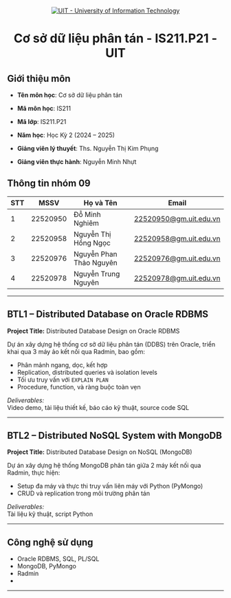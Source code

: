 <!-- Banner -->
<p align="center">
  <a href="https://www.uit.edu.vn/" title="Trường Đại học Công nghệ Thông tin">
    <img src="https://i.imgur.com/WmMnSRt.png" alt="UIT - University of Information Technology">
  </a>
</p>
<h1 align="center">Cơ sở dữ liệu phân tán - IS211.P21  - UIT</h1>

## Giới thiệu môn

- **Tên môn học**: Cơ sở dữ liệu phân tán  
- **Mã môn học**: IS211
- **Mã lớp**: IS211.P21  
- **Năm học**: Học Kỳ 2 (2024 – 2025)  

- **Giảng viên lý thuyết**: Ths. Nguyễn Thị Kim Phụng  
- **Giảng viên thực hành**: Nguyễn Minh Nhựt

## Thông tin nhóm 09

| STT | MSSV     | Họ và Tên                  | Email                   |
|-----|----------|----------------------------|-------------------------|
| 1   | 22520950 | Đỗ Minh Nghiêm             | 22520950@gm.uit.edu.vn  |
| 2   | 22520958 | Nguyễn Thị Hồng Ngọc       | 22520958@gm.uit.edu.vn  |
| 3   | 22520976 | Nguyễn Phan Thảo Nguyên    | 22520976@gm.uit.edu.vn  |
| 4   | 22520978 | Nguyễn Trung Nguyên        | 22520978@gm.uit.edu.vn  |

---

## BTL1 – Distributed Database on Oracle RDBMS

**Project Title:** Distributed Database Design on Oracle RDBMS

Dự án xây dựng hệ thống cơ sở dữ liệu phân tán (DDBS) trên Oracle, triển khai qua 3 máy ảo kết nối qua Radmin, bao gồm:

- Phân mảnh ngang, dọc, kết hợp
- Replication, distributed queries và isolation levels
- Tối ưu truy vấn với `EXPLAIN PLAN`
- Procedure, function, và ràng buộc toàn vẹn

*Deliverables:*  
Video demo, tài liệu thiết kế, báo cáo kỹ thuật, source code SQL

---

## BTL2 – Distributed NoSQL System with MongoDB

**Project Title:** Distributed Database Design on NoSQL (MongoDB)

Dự án xây dựng hệ thống MongoDB phân tán giữa 2 máy kết nối qua Radmin, thực hiện:

- Setup đa máy và thực thi truy vấn liên máy với Python (PyMongo)
- CRUD và replication trong môi trường phân tán

*Deliverables:*  
Tài liệu kỹ thuật, script Python

---

## Công nghệ sử dụng

- Oracle RDBMS, SQL, PL/SQL  
- MongoDB, PyMongo  
- Radmin
- 
---
